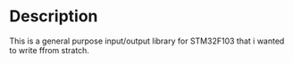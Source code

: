 # Description

This is a general purpose input/output library for STM32F103 that i wanted to write ffrom stratch.
